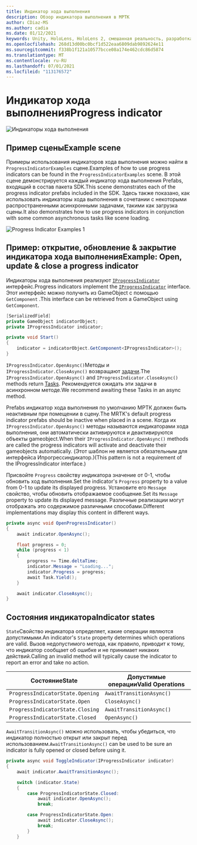 ```yaml
---
title: Индикатор хода выполнения
description: Обзор индикатора выполнения в МРТК
author: CDiaz-MS
ms.author: cadia
ms.date: 01/12/2021
keywords: Unity, HoloLens, HoloLens 2, смешанная реальность, разработка, MRTK
ms.openlocfilehash: 268d13d00bc0bcf1d522eaa6809dab9892624e11
ms.sourcegitcommit: f338b1f121a10577bcce08a174e462cdc86d5874
ms.translationtype: MT
ms.contentlocale: ru-RU
ms.lasthandoff: 07/01/2021
ms.locfileid: "113176572"
---
```

# <a name="progress-indicator"></a><span data-ttu-id="37de7-104">Индикатор хода выполнения</span><span class="sxs-lookup"><span data-stu-id="37de7-104">Progress indicator</span></span>

![Индикаторы хода выполнения](../images/progress-indicator/MRTK_ProgressIndicator_Main.png)

## <a name="example-scene"></a><span data-ttu-id="37de7-106">Пример сцены</span><span class="sxs-lookup"><span data-stu-id="37de7-106">Example scene</span></span>

<span data-ttu-id="37de7-107">Примеры использования индикаторов хода выполнения можно найти в `ProgressIndicatorExamples` сцене.</span><span class="sxs-lookup"><span data-stu-id="37de7-107">Examples of how to use progress indicators can be found in the `ProgressIndicatorExamples` scene.</span></span> <span data-ttu-id="37de7-108">В этой сцене демонстрируется каждый индикатор хода выполнения Prefabs, входящий в состав пакета SDK.</span><span class="sxs-lookup"><span data-stu-id="37de7-108">This scene demonstrates each of the progress indicator prefabs included in the SDK.</span></span> <span data-ttu-id="37de7-109">Здесь также показано, как использовать индикаторы хода выполнения в сочетании с некоторыми распространенными асинхронными задачами, такими как загрузка сцены.</span><span class="sxs-lookup"><span data-stu-id="37de7-109">It also demonstrates how to use progress indicators in conjunction with some common asynchronous tasks like scene loading.</span></span>

<img src="../images/progress-indicator/MRTK_ProgressIndicator_Examples.png" alt="Progress Indicator Examples 1">

## <a name="example-open-update--close-a-progress-indicator"></a><span data-ttu-id="37de7-110">Пример: открытие, обновление & закрытие индикатора хода выполнения</span><span class="sxs-lookup"><span data-stu-id="37de7-110">Example: Open, update & close a progress indicator</span></span>

<span data-ttu-id="37de7-111">Индикаторы хода выполнения реализуют [`IProgressIndicator`](xref:Microsoft.MixedReality.Toolkit.UI.IProgressIndicator) интерфейс.</span><span class="sxs-lookup"><span data-stu-id="37de7-111">Progress indicators implement the [`IProgressIndicator`](xref:Microsoft.MixedReality.Toolkit.UI.IProgressIndicator) interface.</span></span> <span data-ttu-id="37de7-112">Этот интерфейс можно получить из GameObject с помощью `GetComponent` .</span><span class="sxs-lookup"><span data-stu-id="37de7-112">This interface can be retrieved from a GameObject using `GetComponent`.</span></span>

```c#
[SerializedField]
private GameObject indicatorObject;
private IProgressIndicator indicator;

private void Start()
{
    indicator = indicatorObject.GetComponent<IProgressIndicator>();
}
```

<span data-ttu-id="37de7-113">`IProgressIndicator.OpenAsync()`Методы и `IProgressIndicator.CloseAsync()` возвращают [задачи](xref:System.Threading.Tasks.Task).</span><span class="sxs-lookup"><span data-stu-id="37de7-113">The `IProgressIndicator.OpenAsync()` and `IProgressIndicator.CloseAsync()` methods return [Tasks](xref:System.Threading.Tasks.Task).</span></span> <span data-ttu-id="37de7-114">Рекомендуется ожидать эти задачи в асинхронном методе.</span><span class="sxs-lookup"><span data-stu-id="37de7-114">We recommend awaiting these Tasks in an async method.</span></span>

<span data-ttu-id="37de7-115">Prefabs индикатор хода выполнения по умолчанию МРТК должен быть неактивным при помещении в сцену.</span><span class="sxs-lookup"><span data-stu-id="37de7-115">The MRTK's default progress indicator prefabs should be inactive when placed in a scene.</span></span> <span data-ttu-id="37de7-116">Когда их `IProgressIndicator.OpenAsync()` методы называются индикаторами хода выполнения, они автоматически активируются и деактивируются объекты gameobject.</span><span class="sxs-lookup"><span data-stu-id="37de7-116">When their `IProgressIndicator.OpenAsync()` methods are called the progress indicators will activate and deactivate their gameobjects automatically.</span></span> <span data-ttu-id="37de7-117">(Этот шаблон не является обязательным для интерфейса Ипрогрессиндикатор.)</span><span class="sxs-lookup"><span data-stu-id="37de7-117">(This pattern is not a requirement of the IProgressIndicator interface.)</span></span>

<span data-ttu-id="37de7-118">Присвойте `Progress` свойству индикатора значение от 0-1, чтобы обновить ход выполнения.</span><span class="sxs-lookup"><span data-stu-id="37de7-118">Set the indicator's `Progress` property to a value from 0-1 to update its displayed progress.</span></span> <span data-ttu-id="37de7-119">Установите его `Message` свойство, чтобы обновить отображаемое сообщение.</span><span class="sxs-lookup"><span data-stu-id="37de7-119">Set its `Message` property to update its displayed message.</span></span> <span data-ttu-id="37de7-120">Различные реализации могут отображать это содержимое различными способами.</span><span class="sxs-lookup"><span data-stu-id="37de7-120">Different implementations may display this content in different ways.</span></span>

```c#
private async void OpenProgressIndicator()
{
    await indicator.OpenAsync();

    float progress = 0;
    while (progress < 1)
    {
        progress += Time.deltaTime;
        indicator.Message = "Loading...";
        indicator.Progress = progress;
        await Task.Yield();
    }

    await indicator.CloseAsync();
}
```

## <a name="indicator-states"></a><span data-ttu-id="37de7-121">Состояния индикатора</span><span class="sxs-lookup"><span data-stu-id="37de7-121">Indicator states</span></span>

<span data-ttu-id="37de7-122">`State`Свойство индикатора определяет, какие операции являются допустимыми.</span><span class="sxs-lookup"><span data-stu-id="37de7-122">An indicator's `State` property determines which operations are valid.</span></span> <span data-ttu-id="37de7-123">Вызов недопустимого метода, как правило, приводит к тому, что индикатор сообщает об ошибке и не принимает никаких действий.</span><span class="sxs-lookup"><span data-stu-id="37de7-123">Calling an invalid method will typically cause the indicator to report an error and take no action.</span></span>

<span data-ttu-id="37de7-124">Состояние</span><span class="sxs-lookup"><span data-stu-id="37de7-124">State</span></span> | <span data-ttu-id="37de7-125">Допустимые операции</span><span class="sxs-lookup"><span data-stu-id="37de7-125">Valid Operations</span></span>
--- | ---
`ProgressIndicatorState.Opening` | `AwaitTransitionAsync()`
`ProgressIndicatorState.Open` | `CloseAsync()`
`ProgressIndicatorState.Closing` | `AwaitTransitionAsync()`
`ProgressIndicatorState.Closed` | `OpenAsync()`

<span data-ttu-id="37de7-126">`AwaitTransitionAsync()` можно использовать, чтобы убедиться, что индикатор полностью открыт или закрыт перед использованием.</span><span class="sxs-lookup"><span data-stu-id="37de7-126">`AwaitTransitionAsync()` can be used to be sure an indicator is fully opened or closed before using it.</span></span>

```c#
private async void ToggleIndicator(IProgressIndicator indicator)
{
    await indicator.AwaitTransitionAsync();

    switch (indicator.State)
    {
        case ProgressIndicatorState.Closed:
            await indicator.OpenAsync();
            break;

        case ProgressIndicatorState.Open:
            await indicator.CloseAsync();
            break;
        }
    }
```
